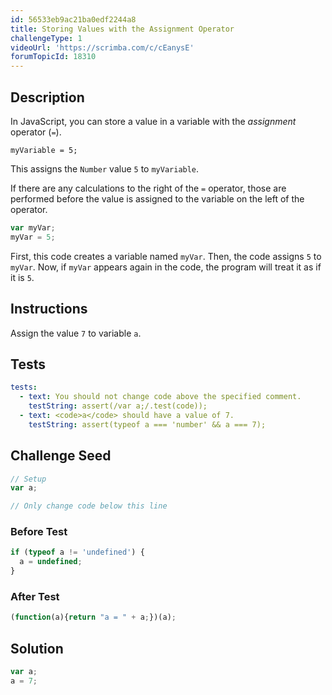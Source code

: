 ```yaml
---
id: 56533eb9ac21ba0edf2244a8
title: Storing Values with the Assignment Operator
challengeType: 1
videoUrl: 'https://scrimba.com/c/cEanysE'
forumTopicId: 18310
---
```


## Description

<section id='description'>

In JavaScript, you can store a value in a variable with the <dfn>assignment</dfn> operator (`=`).

`myVariable = 5;`

This assigns the `Number` value `5` to `myVariable`.

If there are any calculations to the right of the `=` operator, those are performed before the value is assigned to the variable on the left of the operator.

```js
var myVar;
myVar = 5;
```

First, this code creates a variable named `myVar`. Then, the code assigns `5` to `myVar`. Now, if `myVar` appears again in the code, the program will treat it as if it is `5`.

</section>

## Instructions

<section id='instructions'>

Assign the value `7` to variable `a`.

</section>

## Tests

<section id='tests'>

```yml
tests:
  - text: You should not change code above the specified comment.
    testString: assert(/var a;/.test(code));
  - text: <code>a</code> should have a value of 7.
    testString: assert(typeof a === 'number' && a === 7);

```

</section>

## Challenge Seed

<section id='challengeSeed'>

<div id='js-seed'>

```js
// Setup
var a;

// Only change code below this line

```

</div>

### Before Test

<div id='js-setup'>

```js
if (typeof a != 'undefined') {
  a = undefined;
}
```

</div>

### After Test

<div id='js-teardown'>

```js
(function(a){return "a = " + a;})(a);
```

</div>

</section>

## Solution

<section id='solution'>

```js
var a;
a = 7;
```

</section>
